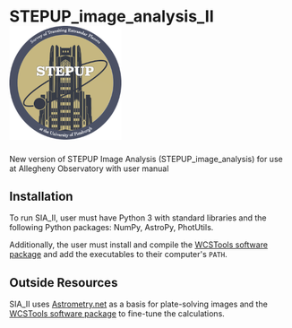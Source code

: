 # STEPUP_image_analysis_II <img src="https://github.com/helenarichie/helenarichie/blob/master/images/STEPUP_logo.png" alt="logo" width="200"/>

New version of STEPUP Image Analysis (STEPUP_image_analysis) for use at Allegheny Observatory with user manual

## Installation
To run SIA_II, user must have Python 3 with standard libraries and the following Python packages: NumPy, AstroPy, PhotUtils.

Additionally, the user must install and compile the [WCSTools software package](http://tdc-www.harvard.edu/wcstools/) and add the executables to their computer's `PATH`.

## Outside Resources
SIA_II uses [Astrometry.net](http://astrometry.net/) as a basis for plate-solving images and the [WCSTools software package](http://tdc-www.harvard.edu/wcstools/) to fine-tune the calculations.
